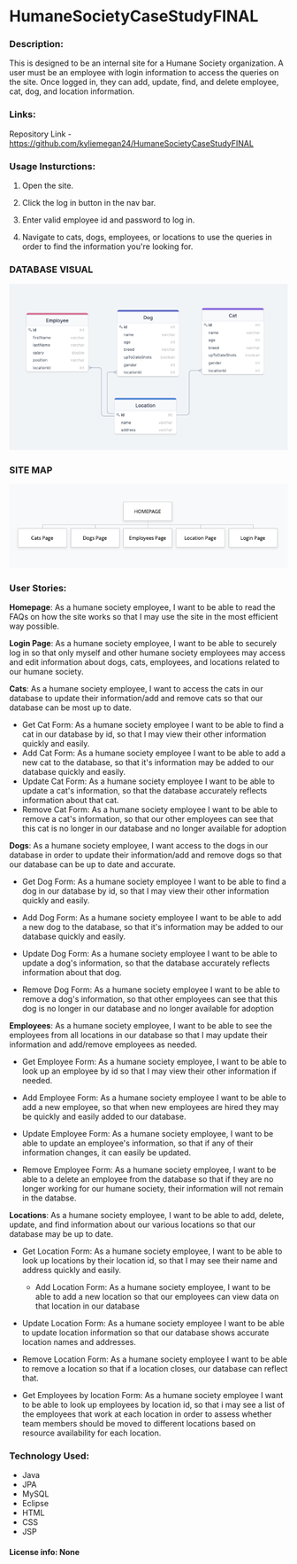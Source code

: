 # HumaneSocietyCaseStudyFINAL
### Description:
This is designed to be an internal site for a Humane Society organization. A user must be an employee with login information to access the queries on the site. Once logged in,
they can add, update, find, and delete employee, cat, dog, and location information. 

### Links: 
Repository Link - https://github.com/kyliemegan24/HumaneSocietyCaseStudyFINAL


### Usage Insturctions: 

1. Open the site.

2. Click the log in button in the nav bar.

3. Enter valid employee id and password to log in.

4. Navigate to cats, dogs, employees, or locations to use the queries in order to find the information you're looking for. 

### DATABASE VISUAL
<img src="drawsql.png">

### SITE MAP

<img src="sitemap.png">

### User Stories: 
**Homepage**: As a humane society employee, I want to be able to read the FAQs on how the site works so that I may use the site in the most efficient way possible.

**Login Page**: As a humane society employee, I want to be able to securely log in so that only myself and other humane society employees may access and edit information
about dogs, cats, employees, and locations related to our humane society.

**Cats**: As a humane society employee, I want to access the cats in our database to update their information/add and remove cats so that our database can be most up to date.
  - Get Cat Form: As a humane society employee I want to be able to find a cat in our database by id, so that I may view their other information quickly and easily.
  - Add Cat Form: As a humane society employee I want to be able to add a new cat to the database, so that it's information may be added to our database quickly and easily.
  - Update Cat Form: As a humane society employee I want to be able to update a cat's information, so that the database accurately reflects information about that cat.
  - Remove Cat Form: As a humane society employee I want to be able to remove a cat's information, so that our other employees can see that this cat is no longer in our database and no longer available 
  for adoption
  

**Dogs**: As a humane society employee, I want access to the dogs in our database in order to update their information/add and remove dogs so that our database can be up to date and accurate.
  
  - Get Dog Form: As a humane society employee I want to be able to find a dog in our database by id, so that I may view their other information quickly and easily.
  
  - Add Dog Form: As a humane society employee I want to be able to add a new dog to the database, so that it's information may be added to our database quickly and easily.
  
  - Update Dog Form: As a humane society employee I want to be able to update a dog's information, so that the database accurately reflects information about that dog.
  
  - Remove Dog Form: As a humane society employee I want to be able to remove a dog's information, so that other employees can see that this dog is no longer in our database and no longer available 
  for adoption
  
**Employees**: As a humane society employee, I want to be able to see the employees from all locations in our database so that I may update their information and add/remove employees as needed.
   
   - Get Employee Form: As a humane society employee, I want to be able to look up an employee by id so that I may view their other information if needed.
   
  -  Add Employee Form: As a humane society employee I want to be able to add a new employee, so that when new employees are hired they may be quickly and easily added to our database.
   
   - Update Employee Form: As a humane society employee, I want to be able to update an employee's information, so that if any of their information changes, it can easily be updated.
  
  - Remove Employee Form: As a humane society employee, I want to be able to a delete an employee from the database so that if they are no longer working for our humane society, their information will not remain in the databse.
   
   
**Locations**: As a humane society employee, I want to be able to add, delete, update, and find information about our various locations so that our database may be up to date.
 
 - Get Location Form: As a humane society employee, I want to be able to look up locations by their location id, so that I may see their name and address quickly and easily.
   
   - Add Location Form: As a humane society employee, I want to be able to add a new location so that our employees can view data on that location in our database
  
  - Update Location Form: As a humane society employee I want to be able to update location information so that our database shows accurate location names and addresses.
   
   - Remove Location Form: As a humane society employee I want to be able to remove a location so that if a location closes, our database can reflect that.
   
   - Get Employees by location Form: As a humane society employee I want to be able to look up employees by location id, so that i may see a list of the employees that work at each location in order to assess
   whether team members should be moved to different locations based on resource availability for each location.


### Technology Used: 
- Java
- JPA
- MySQL
- Eclipse
- HTML
- CSS
- JSP




 #### License info: None
